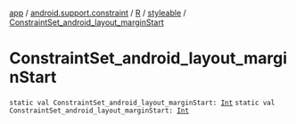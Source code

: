 [app](../../../index.md) / [android.support.constraint](../../index.md) / [R](../index.md) / [styleable](index.md) / [ConstraintSet_android_layout_marginStart](./-constraint-set_android_layout_margin-start.md)

# ConstraintSet_android_layout_marginStart

`static val ConstraintSet_android_layout_marginStart: `[`Int`](https://kotlinlang.org/api/latest/jvm/stdlib/kotlin/-int/index.html)
`static val ConstraintSet_android_layout_marginStart: `[`Int`](https://kotlinlang.org/api/latest/jvm/stdlib/kotlin/-int/index.html)